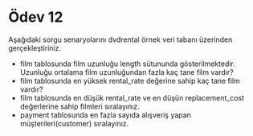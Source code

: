 
# Ödev 12

Aşağıdaki sorgu senaryolarını dvdrental örnek veri tabanı üzerinden gerçekleştiriniz.


* film tablosunda film uzunluğu length sütununda gösterilmektedir. Uzunluğu ortalama film uzunluğundan fazla kaç tane film vardır?
* film tablosunda en yüksek rental_rate değerine sahip kaç tane film vardır?
* film tablosunda en düşük rental_rate ve en düşün replacement_cost değerlerine sahip filmleri sıralayınız.
* payment tablosunda en fazla sayıda alışveriş yapan müşterileri(customer) sıralayınız.